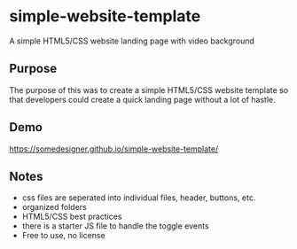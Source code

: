 # simple-website-template

A simple HTML5/CSS website landing page with video background

## Purpose

The purpose of this was to create a simple HTML5/CSS website template so that developers could create a quick landing page without a lot of hastle.

## Demo
https://somedesigner.github.io/simple-website-template/

## Notes

- css files are seperated into individual files, header, buttons, etc.
- organized folders
- HTML5/CSS best practices
- there is a starter JS file to handle the toggle events
- Free to use, no license
